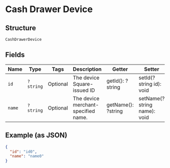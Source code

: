 
# Cash Drawer Device

## Structure

`CashDrawerDevice`

## Fields

| Name | Type | Tags | Description | Getter | Setter |
|  --- | --- | --- | --- | --- | --- |
| `id` | `?string` | Optional | The device Square-issued ID | getId(): ?string | setId(?string id): void |
| `name` | `?string` | Optional | The device merchant-specified name. | getName(): ?string | setName(?string name): void |

## Example (as JSON)

```json
{
  "id": "id0",
  "name": "name0"
}
```

